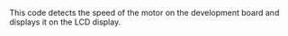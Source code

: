 This code detects the speed of the motor on the development board and displays it on the LCD display.
